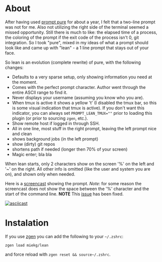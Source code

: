 About
=====

After having used [prompt pure](https://github.com/sindresorhus/pure) for about
a year, I felt that a two-line prompt was not for me. Also not utilizing the
right side of the terminal seemed a missed opportunity. Still there is much to
like: the elapsed time of a process, the coloring of the prompt if the exit
code of the process isn't 0, git integration. So I took "pure", mixed in my
ideas of what a prompt should look like and came up with "lean" - a 1 line
prompt that stays out of your face.

So lean is an evolution (complete rewrite) of pure, with the following changes:

* Defaults to a very sparse setup, only showing information you need at the
moment.
* Comes with the perfect prompt character. Author went through the entire ASCII
range to find it.
* Never displays your username (assuming you know who you are).
* When tmux is active it shows a yellow 't' (I disabled the tmux bar, so this
is some visual indication that tmux is active). If you don't want this
indicator, you can always set `PROMPT_LEAN_TMUX=""` prior to loading this
plugin (or prior to sourcing `zgen`, etc.).
* Show remote host if logged in through SSH.
* All in one line, most stuff in the right prompt, leaving the left prompt nice
and clean
* shows background jobs (in the left prompt)
* show (dirty) git repos
* shortens path if needed (longer then 70% of your screen)
* Magic enter; bla bla

When lean starts, only 2 characters show on the screen '%' on the left and '~'
on the right. All other info is omitted (like the user and system you are on),
and shown only when needed.

Here is a [screencast](https://asciinema.org/a/d1b5wccq23kglwwhaymoi8z5i)
showing the prompt.
*Note*: for some reason the screencast does not show the space between the '%'
character and the start of the command line. **NOTE** This
[issue](https://github.com/miekg/lean/issues/2) has been fixed.

[![asciicast](https://asciinema.org/a/d1b5wccq23kglwwhaymoi8z5i.png)](https://asciinema.org/a/d1b5wccq23kglwwhaymoi8z5i)

Instalation
===========

If you use [zgen](https://github.com/tarjoilija/zgen) you can add the following
to your `~/.zshrc`:

```
zgen load miekg/lean
```

and force reload with `zgen reset && source~/.zshrc`.
